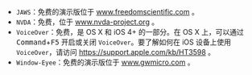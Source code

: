 + `JAWS`：免费的演示版位于 www.freedomscientific.com 。
+ `NVDA`：免费，位于 www.nvda-project.org 。
+ `VoiceOver`：免费，是 OS X 和 iOS 4+ 的一部分。在 OS X 上，可以通过 <kbd>Command</kbd>+<kbd>F5</kbd> 开启或关闭 `VoiceOver`。要了解如何在 iOS 设备上使用 `VoiceOver`，请访问 https://support.apple.com/kb/HT3598 。
+ `Window-Eyee`：免费的演示版位于 www.gwmicro.com 。